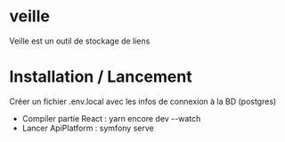 # veille
Veille est un outil de stockage de liens

# Installation / Lancement

Créer un fichier .env.local avec les infos de connexion à la BD (postgres)

- Compiler partie React : yarn encore dev --watch
- Lancer ApiPlatform : symfony serve

